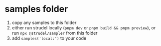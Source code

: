 # samples folder

1. copy any samples to this folder
2. either run strudel locally (`pnpm dev` or `pnpm build && pnpm preview`), or run `npx @strudel/sampler` from this folder
3. add `samples('local:')` to your code
